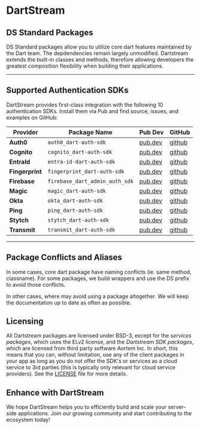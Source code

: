 # DartStream

## DS Standard Packages

DS Standard packages allow you to utilize core dart features maintained by the Dart team.  The depdendencies remain largely unmodified.  Dartstream extends the built-in classes and methods, therefore allowing developers the greatest composition flexibility when building their applications.

---

## Supported Authentication SDKs

DartStream provides first-class integration with the following 10 authentication SDKs. Install them via Pub and find source, issues, and examples on GitHub:

| Provider        | Package Name                   | Pub Dev                                                          | GitHub                                                            |
| --------------- | ------------------------------ | ---------------------------------------------------------------- | ----------------------------------------------------------------- |
| **Auth0**       | `auth0_dart-auth-sdk`          | [pub.dev](https://pub.dev/packages/auth0_dart_auth_sdk)          | [github](https://github.com/aortem/auth0-dart-auth-sdk)           |
| **Cognito**     | `cognito_dart-auth-sdk`        | [pub.dev](https://pub.dev/packages/cognito_dart_auth_sdk)        | [github](https://github.com/aortem/cognito-dart-auth-sdk)         |
| **EntraId**     | `entra-id-dart-auth-sdk`       | [pub.dev](https://pub.dev/packages/entra_id_dart_auth_sdk)       | [github](https://github.com/aortem/entra-id-dart-auth-sdk)        |
| **Fingerprint** | `fingerprint_dart-auth-sdk`    | [pub.dev](https://pub.dev/packages/fingerprint_dart_auth_sdk)    | [github](https://github.com/aortem/fingerprint-dart-auth-sdk)     |
| **Firebase**    | `firebase_dart_admin_auth_sdk` | [pub.dev](https://pub.dev/packages/firebase_dart_admin_auth_sdk) | [github](https://github.com/aortem/firebase-dart-admin-auth-sdk)  |
| **Magic**       | `magic_dart-auth-sdk`          | [pub.dev](https://pub.dev/packages/magic_dart_auth_sdk)          | [github](https://github.com/aortem/magic-dart-auth-sdk)           |
| **Okta**        | `okta_dart-auth-sdk`           | [pub.dev](https://pub.dev/packages/okta_identity_dart_auth_sdk)  | [github](https://github.com/aortem/okta-identity-dart-auth-sdk)   |
| **Ping**        | `ping_dart-auth-sdk`           | [pub.dev](https://pub.dev/packages/ping_identity_dart_auth_sdk)  | [github](https://github.com/aortem/ping-identity-dart-auth-sdk)   |
| **Stytch**      | `stytch_dart-auth-sdk`         | [pub.dev](https://pub.dev/packages/stytch_dart_auth_sdk)         | [github](https://github.com/aortem/stytch-dart-auth-sdk)          |
| **Transmit**    | `transmit_dart-auth-sdk`       | [pub.dev](https://pub.dev/packages/transmit_dart_auth_sdk)       | [github](https://github.com/aortem/transmit-dart-auth-sdk)        |

---

## Package Conflicts and Aliases

In some cases, core dart package have naming conflicts (ie. same method, classname).  For some packages, we build wrappers and use the DS prefix to avoid those conflicts.  

In other cases, where may avoid using a package altogether.  We will keep the documentation up to date as often as possible.

## Licensing

All Dartstream packages are licensed under BSD-3, except for the *services packages*, which uses the ELv2 license, and the *Dartstream SDK packages*, which are licensed from third party software Aortem Inc. In short, this means that you can, without limitation, use any of the client packages in your app as long as you do not offer the SDK's or services as a cloud service to 3rd parties (this is typically only relevant for cloud service providers).  See the [LICENSE](LICENSE.md) file for more details.


## Enhance with DartStream

We hope DartStream helps you to efficiently build and scale your server-side applications. Join our growing community and start contributing to the ecosystem today!